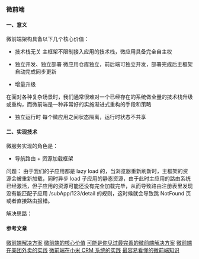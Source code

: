 ### 微前端

#### 一、意义

微前端架构具备以下几个核心价值：

- 技术栈无关
  主框架不限制接入应用的技术栈，微应用具备完全自主权

- 独立开发、独立部署
  微应用仓库独立，前后端可独立开发，部署完成后主框架自动完成同步更新

- 增量升级

在面对各种复杂场景时，我们通常很难对一个已经存在的系统做全量的技术栈升级或重构，而微前端是一种非常好的实施渐进式重构的手段和策略

- 独立运行时
  每个微应用之间状态隔离，运行时状态不共享

#### 二、实现技术

微服务实现的角色是：

- 导航路由 + 资源加载框架

问题：
由于我们的子应用都是 lazy load 的，当浏览器重新刷新时，主框架的资源会被重新加载，同时异步 load 子应用的静态资源，由于此时主应用的路由系统已经激活，但子应用的资源可能还没有完全加载完毕，从而导致路由注册表里发现没有能匹配子应用 /subApp/123/detail 的规则，这时候就会导致跳 NotFound 页或者直接路由报错。

解决思路：

#### 参考文章

[微前端解决方案](https://segmentfault.com/a/1190000040275586)
[微前端的核心价值](https://zhuanlan.zhihu.com/p/95085796)
[可能是你见过最完善的微前端解决方案](可能是你见过最完善的微前端解决方案)
[微前端在美团外卖的实践](https://tech.meituan.com/2020/02/27/meituan-waimai-micro-frontends-practice.html)
[微前端在小米 CRM 系统的实践](https://xiaomi-info.github.io/2020/04/14/fe-microfrontends-practice/)
[最容易看懂的微前端知识](https://juejin.cn/post/6844904162509979662)
